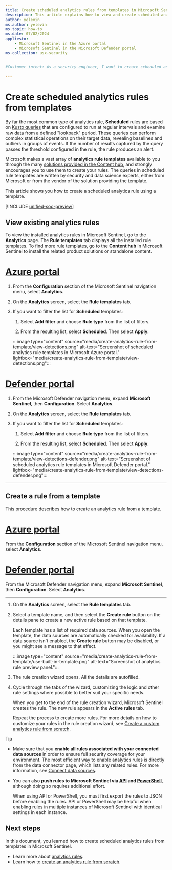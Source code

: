 ```yaml
---
title: Create scheduled analytics rules from templates in Microsoft Sentinel | Microsoft Docs
description: This article explains how to view and create scheduled analytics rules from templates in Microsoft Sentinel.
author: yelevin
ms.author: yelevin
ms.topic: how-to
ms.date: 07/02/2024
appliesto:
    - Microsoft Sentinel in the Azure portal
    - Microsoft Sentinel in the Microsoft Defender portal
ms.collection: usx-security


#Customer intent: As a security engineer, I want to create scheduled analytics rules from templates so that I can efficiently monitor and detect anomalies in my data.

---
```

# Create scheduled analytics rules from templates

By far the most common type of analytics rule, **Scheduled** rules are based on [Kusto queries](kusto-overview.md) that are configured to run at regular intervals and examine raw data from a defined "lookback" period. These queries can perform complex statistical operations on their target data, revealing baselines and outliers in groups of events. If the number of results captured by the query passes the threshold configured in the rule, the rule produces an alert.

Microsoft makes a vast array of **analytics rule templates** available to you through the many [solutions provided in the Content hub](sentinel-solutions.md), and strongly encourages you to use them to create your rules. The queries in scheduled rule templates are written by security and data science experts, either from Microsoft or from the vendor of the solution providing the template.

This article shows you how to create a scheduled analytics rule using a template.

[!INCLUDE [unified-soc-preview](includes/unified-soc-preview.md)]

## View existing analytics rules

To view the installed analytics rules in Microsoft Sentinel, go to the **Analytics** page. The **Rule templates** tab displays all the installed rule templates. To find more rule templates, go to the **Content hub** in Microsoft Sentinel to install the related product solutions or standalone content.

# [Azure portal](#tab/azure-portal)

1. From the **Configuration** section of the Microsoft Sentinel navigation menu, select **Analytics**.

1. On the **Analytics** screen, select the **Rule templates** tab.

1. If you want to filter the list for **Scheduled** templates:

    1. Select **Add filter** and choose **Rule type** from the list of filters.

    1. From the resulting list, select **Scheduled**. Then select **Apply**.

    :::image type="content" source="media/create-analytics-rule-from-template/view-detections.png" alt-text="Screenshot of scheduled analytics rule templates in Microsoft Azure portal." lightbox="media/create-analytics-rule-from-template/view-detections.png":::

# [Defender portal](#tab/defender-portal)

1. From the Microsoft Defender navigation menu, expand **Microsoft Sentinel**, then **Configuration**. Select **Analytics**.

1. On the **Analytics** screen, select the **Rule templates** tab.

1. If you want to filter the list for **Scheduled** templates:

    1. Select **Add filter** and choose **Rule type** from the list of filters.

    1. From the resulting list, select **Scheduled**. Then select **Apply**.

    :::image type="content" source="media/create-analytics-rule-from-template/view-detections-defender.png" alt-text="Screenshot of scheduled analytics rule templates in Microsoft Defender portal." lightbox="media/create-analytics-rule-from-template/view-detections-defender.png":::

---

## Create a rule from a template

This procedure describes how to create an analytics rule from a template.

# [Azure portal](#tab/azure-portal)

From the **Configuration** section of the Microsoft Sentinel navigation menu, select **Analytics**.

# [Defender portal](#tab/defender-portal)

From the Microsoft Defender navigation menu, expand **Microsoft Sentinel**, then **Configuration**. Select **Analytics**.

---

1. On the **Analytics** screen, select the **Rule templates** tab.

1. Select a template name, and then select the **Create rule** button on the details pane to create a new active rule based on that template. 

    Each template has a list of required data sources. When you open the template, the data sources are automatically checked for availability. If a data source isn't enabled, the **Create rule** button may be disabled, or you might see a message to that effect.

    :::image type="content" source="media/create-analytics-rule-from-template/use-built-in-template.png" alt-text="Screenshot of analytics rule preview panel.":::

1. The rule creation wizard opens. All the details are autofilled.

1. Cycle through the tabs of the wizard, customizing the logic and other rule settings where possible to better suit your specific needs. 

    When you get to the end of the rule creation wizard, Microsoft Sentinel creates the rule. The new rule appears in the **Active rules** tab.

    Repeat the process to create more rules. For more details on how to customize your rules in the rule creation wizard, see [Create a custom analytics rule from scratch](create-analytics-rules.md).

> [!TIP]
> - Make sure that you **enable all rules associated with your connected data sources** in order to ensure full security coverage for your environment. The most efficient way to enable analytics rules is directly from the data connector page, which lists any related rules. For more information, see [Connect data sources](connect-data-sources.md).
> 
> - You can also **push rules to Microsoft Sentinel via [API](/rest/api/securityinsights/) and [PowerShell](https://www.powershellgallery.com/packages/Az.SecurityInsights/0.1.0)**, although doing so requires additional effort. 
> 
>     When using API or PowerShell, you must first export the rules to JSON before enabling the rules. API or PowerShell may be helpful when enabling rules in multiple instances of Microsoft Sentinel with identical settings in each instance.

## Next steps

In this document, you learned how to create scheduled analytics rules from templates in Microsoft Sentinel.

- Learn more about [analytics rules](threat-detection.md).
- Learn how to [create an analytics rule from scratch](create-analytics-rules.md).
